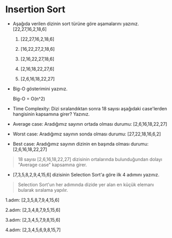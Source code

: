 # Insertion Sort
- Aşağıda verilen dizinin sort türüne göre aşamalarını yazınız.
    [22,27,16,2,18,6]

  1. [22,27,16,2,18,6]

  2. [16,22,27,2,18,6]

  3. [2,16,22,27,18,6]

  4. [2,16,18,22,27,6]

  5. [2,6,16,18,22,27]

- Big-O gösterimini yazınız.

     Big-O = O(n^2)

- Time Complexity: Dizi sıralandıktan sonra 18 sayısı aşağıdaki case'lerden hangisinin kapsamına girer? Yazınız.

* Average case: Aradığımız sayının ortada olması durumu: [2,6,16,18,22,27]

* Worst case: Aradığımız sayının sonda olması durumu: [27,22,18,16,6,2]

* Best case: Aradığımız sayının dizinin en başında olması durumu: [2,6,16,18,22,27]

> 18 sayısı [2,6,16,18,22,27] dizisinin ortalarında bulunduğundan dolayı "Average case" kapsamına girer.


- [7,3,5,8,2,9,4,15,6] dizisinin Selection Sort'a göre ilk 4 adımını yazınız.
	
 > Selection Sort'un her adımında dizide yer alan en küçük elemanı bularak sıralama yapılır. 

1.adım: [2,3,5,8,7,9,4,15,6]

2.adım: [2,3,4,8,7,9,5,15,6]

3.adım: [2,3,4,5,7,9,8,15,6]

4.adım: [2,3,4,5,6,9,8,15,7]
